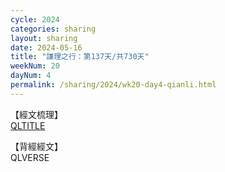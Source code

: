 ```yaml
---
cycle: 2024
categories: sharing
layout: sharing
date: 2024-05-16
title: "謙理之行：第137天/共730天"
weekNum: 20
dayNum: 4
permalink: /sharing/2024/wk20-day4-qianli.html
---
```

【經文梳理】  
[QLTITLE](QLLINK)

【背經經文】  
QLVERSE
